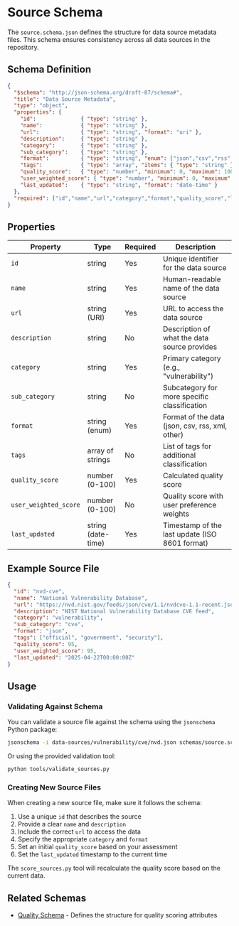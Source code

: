 # Source Schema

The `source.schema.json` defines the structure for data source metadata files. This schema ensures consistency across all data sources in the repository.

## Schema Definition

```json
{
  "$schema": "http://json-schema.org/draft-07/schema#",
  "title": "Data Source Metadata",
  "type": "object",
  "properties": {
    "id":              { "type": "string" },
    "name":            { "type": "string" },
    "url":             { "type": "string", "format": "uri" },
    "description":     { "type": "string" },
    "category":        { "type": "string" },
    "sub_category":    { "type": "string" },
    "format":          { "type": "string", "enum": ["json","csv","rss","xml","other"] },
    "tags":            { "type": "array", "items": { "type": "string" } },
    "quality_score":   { "type": "number", "minimum": 0, "maximum": 100 },
    "user_weighted_score": { "type": "number", "minimum": 0, "maximum": 100 },
    "last_updated":    { "type": "string", "format": "date-time" }
  },
  "required": ["id","name","url","category","format","quality_score","last_updated"]
}
```

## Properties

| Property | Type | Required | Description |
|----------|------|----------|-------------|
| `id` | string | Yes | Unique identifier for the data source |
| `name` | string | Yes | Human-readable name of the data source |
| `url` | string (URI) | Yes | URL to access the data source |
| `description` | string | No | Description of what the data source provides |
| `category` | string | Yes | Primary category (e.g., "vulnerability") |
| `sub_category` | string | No | Subcategory for more specific classification |
| `format` | string (enum) | Yes | Format of the data (json, csv, rss, xml, other) |
| `tags` | array of strings | No | List of tags for additional classification |
| `quality_score` | number (0-100) | Yes | Calculated quality score |
| `user_weighted_score` | number (0-100) | No | Quality score with user preference weights |
| `last_updated` | string (date-time) | Yes | Timestamp of the last update (ISO 8601 format) |

## Example Source File

```json
{
  "id": "nvd-cve",
  "name": "National Vulnerability Database",
  "url": "https://nvd.nist.gov/feeds/json/cve/1.1/nvdcve-1.1-recent.json.gz",
  "description": "NIST National Vulnerability Database CVE feed",
  "category": "vulnerability",
  "sub_category": "cve",
  "format": "json",
  "tags": ["official", "government", "security"],
  "quality_score": 95,
  "user_weighted_score": 95,
  "last_updated": "2025-04-22T00:00:00Z"
}
```

## Usage

### Validating Against Schema

You can validate a source file against the schema using the `jsonschema` Python package:

```bash
jsonschema -i data-sources/vulnerability/cve/nvd.json schemas/source.schema.json
```

Or using the provided validation tool:

```bash
python tools/validate_sources.py
```

### Creating New Source Files

When creating a new source file, make sure it follows the schema:

1. Use a unique `id` that describes the source
2. Provide a clear `name` and `description`
3. Include the correct `url` to access the data
4. Specify the appropriate `category` and `format`
5. Set an initial `quality_score` based on your assessment
6. Set the `last_updated` timestamp to the current time

The `score_sources.py` tool will recalculate the quality score based on the current data.

## Related Schemas

- [Quality Schema](quality-schema.md) - Defines the structure for quality scoring attributes